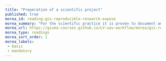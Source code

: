```yaml
---
title: "Preperation of a scientific project"
published: true
morea_id: reading-gis-reproducible-research-expose
morea_summary: "For the scientific practice it is proven to document and communicate the chosen approach in a transparent and comprehensible way"
morea_url: https://gisma-courses.github.io/LV-uav-workflow/morea/gis-reproducible-research/scientific_expose.pdf
morea_type: readings
morea_sort_order: 1
morea_labels:
 - basic
 - mandatory
---
```


